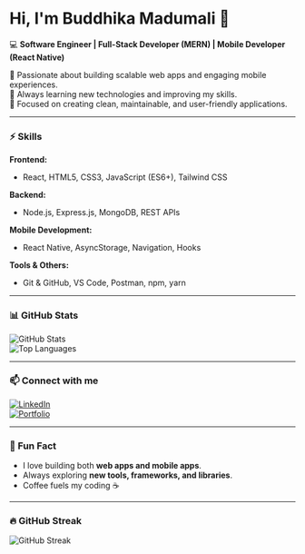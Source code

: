 # Hi, I'm Buddhika Madumali 👋

💻 **Software Engineer | Full-Stack Developer (MERN) | Mobile Developer (React Native)**  

🚀 Passionate about building scalable web apps and engaging mobile experiences.  
🌱 Always learning new technologies and improving my skills.  
🎯 Focused on creating clean, maintainable, and user-friendly applications.

---

### ⚡ Skills

**Frontend:**  
- React, HTML5, CSS3, JavaScript (ES6+), Tailwind CSS  

**Backend:**  
- Node.js, Express.js, MongoDB, REST APIs  

**Mobile Development:**  
- React Native, AsyncStorage, Navigation, Hooks  

**Tools & Others:**  
- Git & GitHub, VS Code, Postman, npm, yarn  

---

### 📊 GitHub Stats

![GitHub Stats](https://github-readme-stats.vercel.app/api?username=BuddhikaMadumali&show_icons=true&theme=radical)  
![Top Languages](https://github-readme-stats.vercel.app/api/top-langs/?username=BuddhikaMadumali&layout=compact&theme=radical)

---

### 📫 Connect with me

[![LinkedIn](https://img.shields.io/badge/LinkedIn-0077B5?style=for-the-badge&logo=linkedin&logoColor=white)](https://www.linkedin.com/in/buddhika-madumali-486ab0291)  
[![Portfolio](https://img.shields.io/badge/Portfolio-FF0000?style=for-the-badge&logo=google-chrome&logoColor=white)](https://buddhikamadumali.netlify.app/)  

---

### 🌟 Fun Fact

- I love building both **web apps and mobile apps**.  
- Always exploring **new tools, frameworks, and libraries**.  
- Coffee fuels my coding ☕  

---

### 🔥 GitHub Streak

![GitHub Streak](https://github-readme-streak-stats.herokuapp.com/?user=BuddhikaMadumali&theme=radical)
